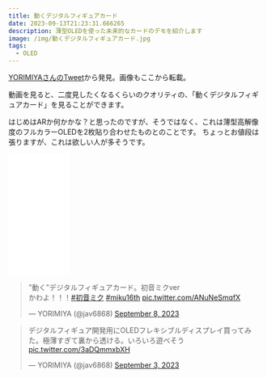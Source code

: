 ```yaml
---
title: 動くデジタルフィギュアカード
date: 2023-09-13T21:23:31.666265
description: 薄型OLEDを使った未来的なカードのデモを紹介します
image: /img/動くデジタルフィギュアカード.jpg
tags:
  - OLED
---
```

[YORIMIYAさんのTweet](https://twitter.com/jav6868/status/1700068689889136691)から発見。画像もここから転載。

動画を見ると、二度見したくなるくらいのクオリティの、「動くデジタルフィギュアカード」を見ることができます。

はじめはARか何かかな？と思ったのですが、そうではなく、これは薄型高解像度のフルカラーOLEDを2枚貼り合わせたものとのことです。
ちょっとお値段は張りますが、これは欲しい人が多そうです。

<iframe sandbox="allow-popups allow-scripts allow-modals allow-forms allow-same-origin" style="width:120px;height:240px;" marginwidth="0" marginheight="0" scrolling="no" frameborder="0" src="//rcm-fe.amazon-adsystem.com/e/cm?lt1=_blank&bc1=000000&IS2=1&bg1=FFFFFF&fc1=000000&lc1=0000FF&t=inajob-22&language=ja_JP&o=9&p=8&l=as4&m=amazon&f=ifr&ref=as_ss_li_til&asins=B0C88XVY16&linkId=ce0be438bf4ebe49aa3bcb58641cbb83"></iframe>


<blockquote class="twitter-tweet"><p lang="ja" dir="ltr">&quot;動く&quot;デジタルフィギュアカード。初音ミクver<br>かわよ！！！<a href="https://twitter.com/hashtag/%E5%88%9D%E9%9F%B3%E3%83%9F%E3%82%AF?src=hash&amp;ref_src=twsrc%5Etfw">#初音ミク</a> <a href="https://twitter.com/hashtag/miku16th?src=hash&amp;ref_src=twsrc%5Etfw">#miku16th</a> <a href="https://t.co/ANuNeSmqfX">pic.twitter.com/ANuNeSmqfX</a></p>&mdash; YORIMIYA (@jav6868) <a href="https://twitter.com/jav6868/status/1700068689889136691?ref_src=twsrc%5Etfw">September 8, 2023</a></blockquote>
<script async src="https://platform.twitter.com/widgets.js" charset="utf-8"></script>


<blockquote class="twitter-tweet"><p lang="ja" dir="ltr">デジタルフィギュア開発用にOLEDフレキシブルディスプレイ買ってみた。極薄すぎて裏から透ける。いろいろ遊べそう <a href="https://t.co/3aDQmmxbXH">pic.twitter.com/3aDQmmxbXH</a></p>&mdash; YORIMIYA (@jav6868) <a href="https://twitter.com/jav6868/status/1698260873352212662?ref_src=twsrc%5Etfw">September 3, 2023</a></blockquote>
<script async src="https://platform.twitter.com/widgets.js" charset="utf-8"></script>


